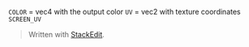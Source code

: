 
`COLOR` = vec4 with the output color
`UV` = vec2 with texture coordinates
`SCREEN_UV`


> Written with [StackEdit](https://stackedit.io/).
<!--stackedit_data:
eyJoaXN0b3J5IjpbLTE0MjgxMzAyODFdfQ==
-->